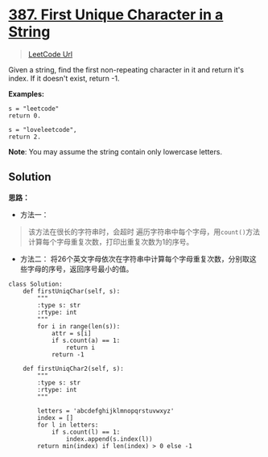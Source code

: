 # [387. First Unique Character in a String][title]
> [LeetCode Url][leetcode url]

Given a string, find the first non-repeating character in it and return it's index. If it doesn't exist, return -1.

**Examples:**
```
s = "leetcode"
return 0.

s = "loveleetcode",
return 2.
```
**Note**: You may assume the string contain only lowercase letters.



## Solution
**思路：**
- 方法一：
>该方法在很长的字符串时，会超时
遍历字符串中每个字母，用`count()`方法计算每个字母重复次数，打印出重复次数为1的序号。

- 方法二：
将26个英文字母依次在字符串中计算每个字母重复次数，分别取这些字母的序号，返回序号最小的值。

```
class Solution:
    def firstUniqChar(self, s):
        """
        :type s: str
        :rtype: int
        """
        for i in range(len(s)):
            attr = s[i]
            if s.count(a) == 1:
                return i
            return -1

    def firstUniqChar2(self, s):
        """
        :type s: str
        :rtype: int
        """

        letters = 'abcdefghijklmnopqrstuvwxyz'
        index = []
        for l in letters:
            if s.count(l) == 1:
                index.append(s.index(l))
        return min(index) if len(index) > 0 else -1

```


[leetcode url]: https://leetcode.com/problems/first-unique-character-in-a-string/description/
[title]: https://github.com/mantoudev/algorithms-practice/blob/master/01_LeetCode/387.%20First%20Unique%20Character%20in%20a%20String/README.md
